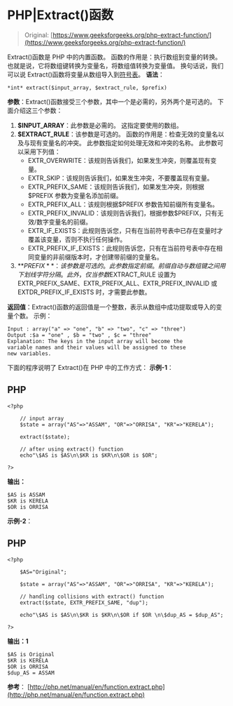 # PHP|Extract()函数

> Original: [https://www.geeksforgeeks.org/php-extract-function/](https://www.geeksforgeeks.org/php-extract-function/)

Extract()函数是 PHP 中的内置函数。 函数的作用是：执行数组到变量的转换。 也就是说，它将数组键转换为变量名，将数组值转换为变量值。 换句话说，我们可以说 Extract()函数将变量从数组导入到[符号表](https://en.wikipedia.org/wiki/Symbol_table)。
**语法**：

```
*int* extract($input_array, $extract_rule, $prefix)
```

**参数**：Extract()函数接受三个参数，其中一个是必需的，另外两个是可选的。 下面介绍这三个参数：

1.  **$INPUT_ARRAY**：此参数是必需的。 这指定要使用的数组。
2.  **$EXTRACT_RULE**：该参数是可选的。 函数的作用是：检查无效的变量名以及与现有变量名的冲突。 此参数指定如何处理无效和冲突的名称。 此参数可以采用下列值：
    *   EXTR_OVERWRITE：该规则告诉我们，如果发生冲突，则覆盖现有变量。
    *   EXTR_SKIP：该规则告诉我们，如果发生冲突，不要覆盖现有变量。
    *   EXTR_PREFIX_SAME：该规则告诉我们，如果发生冲突，则根据$PREFIX 参数为变量名添加前缀。
    *   EXTR_PREFIX_ALL：该规则根据$PREFIX 参数告知前缀所有变量名。
    *   EXTR_PREFIX_INVALID：该规则告诉我们，根据参数$PREFIX，只有无效/数字变量名的前缀。
    *   EXTR_IF_EXISTS：此规则告诉您，只有在当前符号表中已存在变量时才覆盖该变量，否则不执行任何操作。
    *   EXTR_PREFIX_IF_EXISTS：此规则告诉您，只有在当前符号表中存在相同变量的非前缀版本时，才创建带前缀的变量名。
3.  **$PREFIX**：该参数是可选的。 此参数指定前缀。 前缀自动与数组键之间用下划线字符分隔。 此外，仅当参数$EXTRACT_RULE 设置为 EXTR_PREFIX_SAME、EXTR_PREFIX_ALL、EXTR_PREFIX_INVALID 或 EXTDR_PREFIX_IF_EXISTS 时，才需要此参数。

**返回值**：Extract()函数的返回值是一个整数，表示从数组中成功提取或导入的变量个数。
示例：

```
Input : array("a" => "one", "b" => "two", "c" => "three")
Output :$a = "one" , $b = "two" , $c = "three"
Explanation: The keys in the input array will become the 
variable names and their values will be assigned to these
new variables.
```

下面的程序说明了 Extract()在 PHP 中的工作方式：
**示例-1**：

## PHP

```
<?php

    // input array
    $state = array("AS"=>"ASSAM", "OR"=>"ORRISA", "KR"=>"KERELA");

    extract($state);

    // after using extract() function
    echo"\$AS is $AS\n\$KR is $KR\n\$OR is $OR";

?>
```

**输出：**

```
$AS is ASSAM
$KR is KERELA
$OR is ORRISA
```

**示例-2**：

## PHP

```
<?php

    $AS="Original";

    $state = array("AS"=>"ASSAM", "OR"=>"ORRISA", "KR"=>"KERELA");

    // handling collisions with extract() function
    extract($state, EXTR_PREFIX_SAME, "dup");

    echo"\$AS is $AS\n\$KR is $KR\n\$OR if $OR \n\$dup_AS = $dup_AS";

?>
```

**输出：1**

```
$AS is Original
$KR is KERELA
$OR is ORRISA 
$dup_AS = ASSAM
```

**参考**：
[http://php.net/manual/en/function.extract.php](http://php.net/manual/en/function.extract.php)